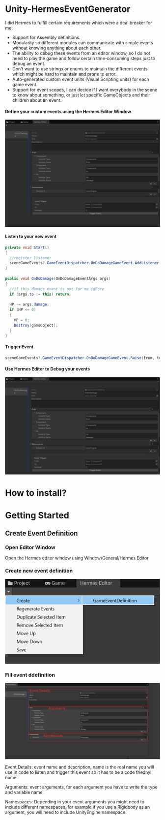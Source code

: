 # Unity-HermesEventGenerator
I did Hermes to fulfill certain requirements which were a deal breaker for me:

- Support for Assembly definitions.
- Modularity so different modules can communicate with simple events without knowing anything about each other.
- The ability to debug these events from an editor window, so I do not need to play the game and follow certain time-consuming steps just to debug an event.
- Don't want to use strings or enums to maintain the different events which might be hard to maintain and prone to error.
- Auto-generated custom event units (Visual Scripting units) for each game event.
- Support for event scopes, I can decide if I want everybody in the scene to know about something, or just let specific GameObjects and their children about an event.

#### Define your custom events using the Hermes Editor Window

![alt text](https://github.com/platinio/Unity-HermesEventGenerator/blob/main/ReadmeResources/hermesEditorWindow.png?raw=true)

#### Listen to your new event

```csharp
private void Start()
{
  //register listener
  sceneGameEvents?.GameEventDispatcher.OnDoDamageGameEvent.AddListener(OnDoDamage);
}

public void OnDoDamage(OnDoDamageEventArgs args)
{
  //if this damage event is not for me ignore
  if (args.to != this) return;
            
  HP -= args.damage;
  if (HP <= 0)
  {
    HP = 0;
    Destroy(gameObject);
  }
}
```

#### Trigger Event

```csharp
sceneGameEvents?.GameEventDispatcher.OnDoDamageGameEvent.Raise(from, to, damage);
```

#### Use Hermes Editor to Debug your events

![alt text](https://github.com/platinio/Unity-HermesEventGenerator/blob/main/ReadmeResources/hermesEditorWindowDebug.png?raw=true)

# How to install?

# Getting Started

## Create Event Definition

### Open Editor Window

Open the Hermes editor window using Window/General/Hermes Editor

### Create new event definition

![alt text](https://github.com/platinio/Unity-HermesEventGenerator/blob/main/ReadmeResources/creatEventDefinitionStep.png?raw=true)

### Fill event ddefinition

![alt text](https://github.com/platinio/Unity-HermesEventGenerator/blob/main/ReadmeResources/eventDefinitionDetails.png?raw=true)

Event Details: event name and description, name is the real name you will use in code to listen and trigger this event so it has to be a code friednyl name.

Arguments: event arguments, for each argument you have to write the type and variable name.

Namespaces: Depending in your event arguments you might need to include different namespaces, for example if you use a Rigidbody as an argument, you will need to include UnityEngine namespace.

